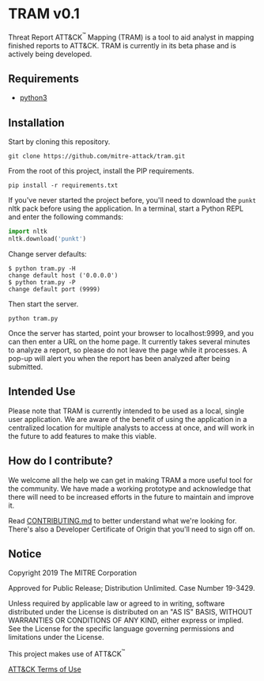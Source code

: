 # TRAM v0.1

Threat Report ATT&CK<sup>™</sup> Mapping (TRAM) is a tool to aid analyst in mapping finished reports to ATT&CK. TRAM is currently in its beta phase and is actively being developed. 

## Requirements
- [python3](https://www.python.org/)

## Installation
Start by cloning this repository.
```
git clone https://github.com/mitre-attack/tram.git
```
From the root of this project, install the PIP requirements.
```
pip install -r requirements.txt
```
If you've never started the project before, you'll need to download the `punkt` nltk pack before using the application. In a terminal, start a Python REPL and enter the following commands:
```python
import nltk
nltk.download('punkt')
```

Change server defaults:
``` console
$ python tram.py -H 
change default host ('0.0.0.0')
$ python tram.py -P
change default port (9999)
```
Then start the server. 
```
python tram.py
```

Once the server has started, point your browser to localhost:9999, and you can then enter a URL on the home page.
It currently takes several minutes to analyze a report, so please do not leave the page while it processes. A pop-up will alert you when the report has been analyzed after being submitted. 

## Intended Use
Please note that TRAM is currently intended to be used as a local, single user application. We are aware of the benefit of using the application in a centralized location for multiple analysts to access at once, and will work in the future to add features to make this viable. 

## How do I contribute?

We welcome all the help we can get in making TRAM a more useful tool for the community. We have made a working prototype and acknowledge that there will need to be increased efforts in the future to maintain and improve it. 

Read [CONTRIBUTING.md](CONTRIBUTING.md) to better understand what we're looking for. There's also a Developer Certificate of Origin that you'll need to sign off on.

## Notice

Copyright 2019 The MITRE Corporation

Approved for Public Release; Distribution Unlimited. Case Number 19-3429.

Unless required by applicable law or agreed to in writing, software
distributed under the License is distributed on an "AS IS" BASIS,
WITHOUT WARRANTIES OR CONDITIONS OF ANY KIND, either express or implied.
See the License for the specific language governing permissions and
limitations under the License.

This project makes use of ATT&CK<sup>™</sup>

[ATT&CK Terms of Use](https://attack.mitre.org/resources/terms-of-use/)
